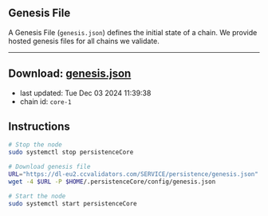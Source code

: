 ## Genesis File
A Genesis File (`genesis.json`) defines the initial state of a chain. We provide hosted genesis files for all chains we validate.

---
**Download: [genesis.json](https://dl-eu2.ccvalidators.com/SERVICE/persistence/genesis.json)**
---

- last updated: Tue Dec 03 2024 11:39:38
- chain id: `core-1`

## Instructions
```sh
# Stop the node
sudo systemctl stop persistenceCore

# Download genesis file
URL="https://dl-eu2.ccvalidators.com/SERVICE/persistence/genesis.json"
wget -4 $URL -P $HOME/.persistenceCore/config/genesis.json

# Start the node
sudo systemctl start persistenceCore
```
